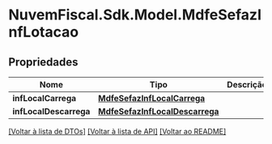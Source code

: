 # NuvemFiscal.Sdk.Model.MdfeSefazInfLotacao

## Propriedades

Nome | Tipo | Descrição | Comentários
------------ | ------------- | ------------- | -------------
**infLocalCarrega** | [**MdfeSefazInfLocalCarrega**](MdfeSefazInfLocalCarrega.md) |  | 
**infLocalDescarrega** | [**MdfeSefazInfLocalDescarrega**](MdfeSefazInfLocalDescarrega.md) |  | 

[[Voltar à lista de DTOs]](../README.md#documentation-for-models) [[Voltar à lista de API]](../README.md#documentation-for-api-endpoints) [[Voltar ao README]](../README.md)

